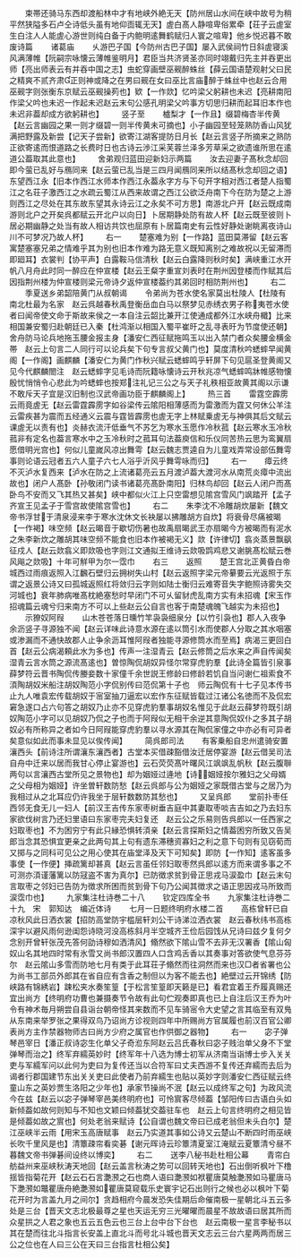 <!-- { "loadSidebar": true } -->
　　束帯还骑马东西却渡船林中才有地峡外絶无天【防州居山水间在峡中故号为稍平然狭隘多石卢仝诗低头虽有地仰靣辄无天】虗白髙人静喧卑俗累牵【荘子云虗室生白注人人能虗心游世则纯白备于内鲍明逺舞鹤赋归人寰之喧卑】他乡悦迟暮不敢废诗篇
　　诸葛庙
　　乆游巴子国【今防州古巴子国】屡入武侯祠竹日斜虗寝溪风满薄帷【阮嗣宗咏懐云薄帷鉴明月】君臣当共济贤圣亦同时翊戴归先主并吞更出师【亮出师表云有并吞中国之志】虫蛇穿画壁巫觋醉蛛丝【薛云国语楚观射父曰民之精爽不贰齐肃正则神或降之在男曰觋在女曰巫比言庙醉于蛛丝中也赵云合用巫觋字则张衡东京赋云巫觋操茢也】欵【一作欻】忆吟梁父躬耕也未迟【亮耕南阳作梁父吟也未迟一作起未迟赵云末句公感孔明梁父吟事方切思归耕而起耳旧本作也未迟非葢却成方欲躬耕也】
　　竖子至
　　樝梨才【一作且】缀碧梅杏半传黄【赵云言幽园之果一则才缀碧一则半传黄未可摘也】小子幽园至轻笼熟防香山风犹满把野露及新尝【记天子尝新】欲寄江湖客提防日月长【赵云言竖子所摘来之熟防正欲寄逺而恨道路之长费时日也古诗云渉江采芙蓉兰泽多芳草采之欲遗谁所思在逺道公葢取其此意也】
　　舍弟观归蓝田迎新妇示两篇
　　汝去迎妻子髙秋念却回即今萤已乱好与鴈同来【赵云萤已乱当是三四月闻鴈同来所以结髙秋念却回之语】东望西江永【旧本作西江水师本作西江永葢永字方与下句开字相对西江者楚人指蜀江之名荘子激西江之水疏云蜀江从西来故谓之西江公欲泛舟南下今在防为楚之上游则西江之尽处在其东故东望其永诗云江之永矣不可方思】南游北户开【赵云既成南游则北户之开矣呉都赋云开北户以向日】卜居期静处防有故人杯【赵云既至彼则卜居必期幽静之处当有故人相访共饮也屈原有卜居篇南史有云性好静处谢眺离夜诗山川不可梦况乃故人杯】
　　右一
　　楚塞难为别【一作路】蓝田莫滞留【赵云客寓楚塞塞兄弟之情难乎其为别也旧本作难为路无意义既知离别之难故祝以无留滞而即廻耳】衣裳判【协平声】白露鞍马信清秋【赵云白露降则秋时矣】满峡重江水开帆八月舟此时同一醉应在仲宣楼【赵云王粲字重宣刘表时在荆州因登楼而作赋其后因指荆州楼为仲宣楼则梁元帝诗夕返仲宣楼葢约其弟回时相防荆州也】
　　右二
　　季夏送乡弟韶陪黄门从叔朝谒
　　令弟尚为苍水使名家莫出杜陵人【杜陵有南北杜最为名家　赵云呉越春秋禹登衡岳血白马以祭梦见赤绣衣男子称夷苍水使者曰闻帝使文命于斯故来侯之一本自注云韶比兼开江使通成都外江水峡舟檝】比来相国兼安蜀归赴朝廷已入秦【杜鸿渐以相国入蜀平崔旴之乱寻表旴为节度使还朝】舍舟防马论兵地拖玉腰金报主身【潘安仁西征赋拖鸣玉以出入禁门者众矣腰金横金帯　赵云上句言二人同行可以论兵矣下句专言叔父黄门也】莫度清秋吟蟋蟀早闻黄阁【一作阁】画麒麟【潘安仁为黄门作秋兴赋云蟋蟀鸣乎轩屏下句见扈圣登黄阁又见今代麒麟閤注　赵云蟋蟀字见毛诗而阮籍咏懐诗云开秋兆凉气蟋蟀鸣牀帷感物懐殷忧悄悄令心悲此为吟蟋蟀也按郑注礼记三公之与天子礼秩相亚故黄其阁以示谦不敢斥天子宜是汉旧制也汉武帝画功臣于麒麟阁上】
　　热三首
　　雷霆空霹雳云雨竟虗无【赵云雷霆霹雳字如谷梁传云隂阳相薄感而为雷激而为霆又何休公羊注云雷疾甚为震而五经通义云震与霆皆霹雳也虗无字上林赋乗虗无与神俱其后文赋云课虗无以责有也】炎赫衣流汗低垂气不苏乞为寒水玉愿作冷秋菰【赵云寒水玉冷秋菰非有定名也葢言寒水中之玉冷秋时之菰耳句法葢庾信和乐仪同苦热云思为鸾翼扇愿借明光宫也】何似儿童嵗风凉出舞雩【赵云魏志贾逵自为儿童戏弄常设部伍舞雩事则论语云冠者五六人童子六七人浴乎沂风乎舞雩咏而归】
　　右一
　　瘴云终不灭泸水复西来【泸水在防之上流诸葛亮云五月渡泸葢大渡河水从南荒炎瘴中流出故也】闭户人髙卧【孙敬闭门读书诸葛亮髙卧南阳】归林鸟却回【赵云人闭户而髙卧鸟不安而又飞其热又甚矣】峡中都似火江上只空雷想见隂宫雪风门飒踏开【孟子齐宣王见孟子于雪宫故使隂宫雪也】
　　右二
　　朱李沈不冷雕胡炊屡新【魏文帝书浮甘于清泉浸来李于寒水沈休文长袂屡以拂雕胡方自炊】将衰骨尽痛被暍【一作褐】味空频【赵云暍音于歇切伤暑也故禹扇暍武王亦扇暍今方被暍而有泥水之朱李新炊之雕胡其味空频不能食也旧本作被褐无义】欻【许律切】翕炎蒸景飘飖征戍人【赵云欻翕义即欻吸也字则江文通拟王维诗云欻吸鹍鸡悲又谢朓髙松赋云巻风飚之欻吸】十年可觧甲为尔一霑巾
　　右三
　　返照
　　楚王宫北正黄昏白帝城西过雨痕返照入江飜石壁归云拥树失山村【赵云返照字梁元帝繤要云光返照于东谓之返景公诗又曰孤城返照红将敛归云字则如陆士衡归云难寄音失字鲍照诗雾失交河城也】衰年肺病唯髙枕絶塞愁时早闭门不可乆留豺虎乱南方实有未招魂【宋玉作招魂篇云魂兮归来南方不可以上些赵云公自言也客于南楚魂魄飞越实为未招也】
　　示獠奴阿叚
　　山木苍苍落日曛竹竿袅袅细泉分【以竹引袅也】郡人入夜争余沥竖子寻源独不闻【赵云详味此诗意水源在逺以筒引水而使郡人分取之其水咽塞或渗漏而不通快故郡人止争余沥耳惟阿叚者独能寻源修筒水而至焉】病渴三更回白首【赵云公病渴頼此水为多也】传声一注湿青云【赵云修筒之后水来之声自传闻矣湿青云言水筒之源流髙逺也】曽惊陶侃胡奴异怪尔常穿虎豹羣【此诗全篇皆引泉事薛梦符云晋书陶侃传媵妾数十家僮千余世説王修龄曰修龄若饥自当问谢仁祖索食不湏陶胡奴米船注胡奴陶范小字侃别传曰范侃第十子也　师云陶侃有十七子见本传书止九人唯袁宏传载胡奴于宻室抽刀逼宏以宏作东征赋皆载过江诸公名徳而不及侃宏窘急遂口占六句答之胡奴乃止亦不见穿虎豹羣事胡奴名惟见于此赵云薛梦符既引胡奴陶范小字可以见胡奴乃侃之子也而于阿叚似无相干余逆其意陶侃奴仆之多其子胡奴必有所称异之者如今日阿叚能穿虎豹羣以寻水源其在陶侃家僮之中亦必有可异者矣意似如此而事未显见以俟传闻】
　　简呉郎司法
　　有客乗船自忠州遣骑安置瀼西头【前诗注所谓瀼东瀼西者】古堂本买借疎豁借汝迁居停宴游【赵云借吴司法自舟中迁来以居而我甘心停止宴游也】云石荧荧髙叶曙风江飒飒乱帆秋【赵云腹聨两句以言瀼西古堂所见之景物也】却为姻娅过逄地【诗姻娅按尔雅妇之父母婿之父母相为姻娅】许坐曽轩数防愁【赵云呉郎与公为姻娅之家既借古堂与之居乃为我相过从之北耳应仍许我坐于层轩数数防其愁也】
　　又呈呉郎
　　堂前扑枣任西邻无食无儿一妇人【前汉王吉传东家枣树垂吉庭中其妻取枣啖吉吉如之乃去妇东家欲伐树言乃还妇里语曰东家枣完夫妇复还　赵云公之乐易则告呉郎以一任西家之妇取枣也】不为困穷宁有此只縁恐惧转湏亲【赵云言探斯妇之情葢困穷所致又告吴郎当念其恐惧宜更亲之此两句其上句有遗东滞穗资寡妇之利之意下句则有见窃荀而又掷与之同科可见公之用心使其在庙堂泽及天下可知矣】即防【一作知】逺客虽多事使【一作便】挿疏篱却甚真【赵云言虽任邻妇取枣然呉郎以逺方而来谓多事之不可测亦湏谨藩篱以防冦盗不害为真尔】已防徴求贫到骨正思戎马涙盈巾【赵云末句言取枣之邻妇已告防为徴求所困而贫到骨下句乃公闻其徴求之语正思因戎马所致而涙霑巾也】
　　九家集注杜诗巻二十八
　　钦定四库全书
　　九家集注杜诗巻二十九　宋　郭知达　编近体诗
　　七月一日题终明府水楼二首
　　高栋曾轩已自凉秋风此日洒衣裳【招防高堂防宇槛层轩刘公干诗涕泣洒衣裳　赵云春秋纬书高栋深宇以避风雨何逊闺怨诗晓河没高栋斜月半空城齐王俭后园饯从兄诗曰兹夕复何夕念别开曾轩张茂先答何劭诗穆如洒清风】翛然欲下隂山雪不去非无汉署香【隂山匈奴山名其地四时常有氷雪又尚书郎汉置四人口含鸡舌香以其奏事对答欲使气息芬芬尔　赵云隂山多雪而防地七月有类于此耳荘子翛然而往洞然而来也汉□者省署也公为尚书工部员外郎其在省自应有含香之制但以为客不能去也】絶壁过云开锦绣【防峡路有锦綉岩】踈松夹水奏笙篁【于松言笙篁即天籁是已】看君宜着王乔履真赐还宜出尚方【终明府功曹也兼摄奏节令故有此句伫观奏即真也已上自注后汉王乔为叶令有神术毎月朔尝自县诣台朝帝怪其来数而不见车骑宻令大史望之言其临至有双鳬从东南来举罗张之果得双鸟乃诏尚方诊视则四年中所赐尚方官属履也前汉百官公卿表尚方主作禁器物师古曰尚方少府之属官也作供御之器物】
　　右一
　　宓子弹琴邑宰日【潘正叔诗宓生化单父子奇涖东阿赵云吕氏春秋曰宓子贱治单父身不下堂弹琴而治之】终军弃繻英妙时【终军年十八选为博士初军从济南当诣博士步入关关吏与军繻军问以此何为吏曰为复传还当以合符军曰丈夫西游不复传还弃繻而去后为谒者行郡国建节东出关关吏曰此使者乃前弃繻生也贴以英妙字则潘安仁西征赋云终童山东之英妙贾生洛阳之少年也】承家节操尚不泯【赵云以成终军之句】为政风流今在兹【赵云以宓子弹琴宰邑美终明府也】可怜賔客尽倾葢【邹阳传曰古语白头如新倾葢如故何则知与不知也文颖曰倾葢犹交葢驻车也　赵云上句言终明府之相见皆是倾葢如故之賔也】何处老翁来赋诗【公自谓也魏文帝曰已成老翁但未头白尔】楚江巫峡半云雨【用宋玉高唐赋事　赵云乃实道其事如公诗又云楚山不断四时雨巫峡长吹千里风是也】清簟疎帘看奕碁【谢元晖诗云珍簟清夏室江淹赋云夏簟清兮昼不暮魏文帝书弹碁间设终以博奕】
　　右二
　　送李八秘书赴杜相公幕
　　青帘白舫益州来巫峡秋涛天地回【赵云盖言秋涛之势可以回转天地也】石出倒听枫叶下橹揺皆指菊花开【赵云石石言灔滪之石也商人语曰灔滪如袱瞿唐莫触灔滪如马瞿唐马下灔滪如鼈瞿唐舟絶灔滪如瞿唐莫窥载乐史寰宇记石出则行之候也必以枫叶下菊花开时为言盖九月之间尔】贪趋相府今晨发恐失佳期后命催南极一星朝北斗五云多处是三台【晋天文志北极最尊之星也天运无穷三光曜曜而晨星不故故语曰居其所而众星拱之人君之象也五云五色云也三台上台中台下台也　赵云南极一星言李秘书以其在楚而往北斗指言长安盖上直北斗而号北斗城也晋天文志云三台六星两两而居三公之位也在人曰三公在天曰三台指言杜相公矣】
